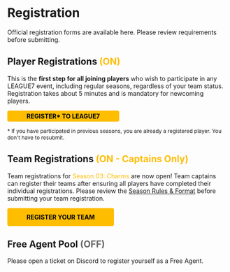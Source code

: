 # Registration
Official registration forms are available here. Please review requirements before submitting.


## Player Registrations <span style="color:#ffbd00">(ON)</span>

This is the **first step for all joining players** who wish to participate in any LEAGUE7 event, including regular seasons, regardless of your team status. Registration takes about 5 minutes and is mandatory for newcoming players. 

<a href="https://docs.google.com/forms/d/e/1FAIpQLSfqySg8FSZF3yu_di3j-2J1hU1jBVqW8_5ZyxjiDqL6WexAug/viewform?usp=sf_link"  target="_blank" style="display: inline-block; padding: 4px 44px; background-color: #ffbd00; color: black; text-decoration: none; font-weight: bold; border-radius: 4px; text-align: center;">REGISTER* TO LEAGUE7 </a> 

<span style="font-size:12px;">* If you have participated in previous seasons, you are already a registered player. You don't have to resubmit. </span>


## Team Registrations <span style="color:#ffbd00">(ON - Captains Only)</span>

Team registrations for <span style="color:#ffbd00">Season 03: Charms</span> are now open! Team captains can register their teams after ensuring all players have completed their individual registrations. Please review the [Season Rules & Format](/season/03/rules-format.md) before submitting your team registration.
 
 <a href="https://docs.google.com/forms/d/e/1FAIpQLSdJAHiUnAooqm-Gt0sPeJTVhp9EyiThWmQCHDewsOn_8Lipxg/viewform?usp=sf_link"  target="_blank" style="display: inline-block; padding: 12px 44px; background-color: #ffbd00; color: black; text-decoration: none; font-weight: bold; border-radius: 4px; text-align: center;">REGISTER YOUR TEAM</a> 


## Free Agent Pool <span style="color:#666666">(OFF)</span>

Please open a ticket on Discord to register yourself as a Free Agent.


